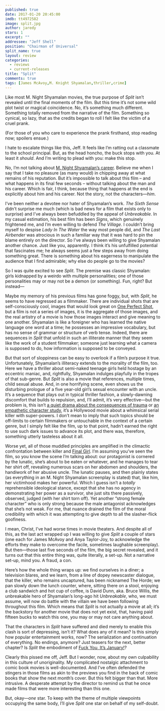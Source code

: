 ```yaml
---
published: true
date: 2017-01-20 20:45:00
imdb: tt4972582
image: split.jpg
author: jaredy
stars: 1
excerpt: ""
addressee: "Jeff Shell"
position: "Chairman of Universal"
split_name: true
layout: review
categories: 
  - reviews
  - current-releases
title: "Split"
comments: true
tags: [James McAvoy,M. Knight Shyamalan,thriller,crime]
---
```

Like most M. Night Shyamalan movies, the true purpose of _Split_ isn’t revealed until the final moments of the film. But this time it’s not some wild plot twist or magical coincidence. No, it’s something much different. Something totally removed from the narrative of the film. Something so cynical, so lazy, that as the credits began to roll I felt like the victim of a cruel prank. 

(For those of you who care to experience the prank firsthand, stop reading now; spoilers ensue.)

I hate to escalate things like this, Jeff. It feels like I’m ratting out a classmate to the school principal. But, as the head honcho, the buck stops with you. At least it _should_. And I’m writing to plead with you: make this stop. 

No, I’m not talking about [M. Night Shyamalan’s career](http://www.dearcastandcrew.com/content/2016/7/8/m-night-shyamalan-the-final-blockbuster-auteur.html). Believe me when I say that I take no pleasure (as many would) in chipping away at what remains of his reputation. But it’s impossible to talk about this film – and what happens in its final few seconds – without talking about the man and his career. Which is fair, I think, because thing that happens at the end is explicitly about him and his career. Not the story, not the characters—_him_. 

I’ve been neither a devotee nor hater of Shyamalan’s work. _The Sixth Sense_ didn’t surprise me much (which is bad news for a film that exists only to surprise) and I’ve always been befuddled by the appeal of _Unbreakable_. In my casual estimation, his best film has been _Signs_, which genuinely frightened me, and I’m even willing to defend _The Village_. I couldn’t bring myself to despise _Lady In The Water_ the way most people did, and _The Last Airbender_ was atrocious in such a familiar way that it was hard to pin the blame entirely on the director. So I’ve always been willing to give Shyamalan another chance. Just like you, apparently. I think it’s his unfulfilled potential that fascinates me; he always seems just a few steps away from doing something great. There is something about his eagerness to manipulate the audience that I find admirable; why else do people go to the movies? 

So I was quite excited to see _Split_. The premise was classic Shyamalan: girls kidnapped by a weirdo with multiple personalities; one of those personalities may or may not be a demon (or something). Fun, right? But instead—

Maybe my memory of his previous films has gone foggy, but, with _Split_, he seems to have regressed as a filmmaker. There are individual shots that are self-consciously cool, images that would look great on [One Perfect Shot](https://twitter.com/OnePerfectShot), but a film is not a series of images, it is the aggregate of those images, and the real artistry of a movie is how those images interact and give meaning to one another. Shyamalan is like a foreigner who has learned the native language one word at a time; he possesses an impressive vocabulary, but has no sense of grammar or structure of verb tense. Indeed, there are sequences in _Split_ that unfold in such an illiterate manner that they seem like the work of a student filmmaker; someone just learning what a camera is supposed to do, how information is supposed to be conveyed.    

But that sort of sloppiness can be easy to overlook if a film’s purpose it true. Unfortunately, Shyamalan’s illiteracy extends to the morality of the film, too. Here we have a thriller about semi-naked teenage girls held hostage by an eccentric maniac, and, rightfully, Shyamalan indulges playfully in the tropes of that sub-genre. But _Split_ is also a movie that references, multiple times, child sexual abuse. And, in one horrifying scene, even shows us the disturbing prologue of a five year-old girl’s sexual encounter with an uncle. It’s a sequence that plays out in typical thriller fashion, a slowly-dawning discomfort that builds to repulsion, and, I’ll admit, it’s very effective—but the problem is, this isn’t [a quiet drama about the consequences of trauma](http://www.dearcastandcrew.com/content/2017/1/11/manchester-by-the-sea.html) or [an empathetic character study](http://www.dearcastandcrew.com/content/2017/1/18/moonlight-is-the-best-and-brightest-film-of-2016.html), it’s a Hollywood movie about a whimsical serial killer with super-powers. I don’t mean to imply that such topics should be off-limits to certain filmmakers or untouchable in the context of a certain genre, but I simply felt like the film, up to that point, hadn’t earned the right to use such dark issues to advance its plot, and there was, therefore, something utterly tasteless about it all. 

Worse yet, all of those muddled principles are amplified in the climactic confrontation between killer and [Final Girl](https://en.wikipedia.org/wiki/Final_girl). I’m assuming you’ve seen the film, so you know the scene I’m talking about: our protagonist is cornered by the lunatic, she’s about to be eaten or whatever, and he manages to tear her shirt off, revealing numerous scars on her abdomen and shoulders, the handiwork of her abusive uncle. The lunatic pauses, and then plainly states (as everything in an M. Night Shyamalan screenplay is stated) that, like him, her victimhood makes her powerful. Which I guess isn’t a _totally_ reprehensible ideological stance, except that she has no agency in demonstrating her power as a survivor, she just sits there passively, observed, judged (with her shirt torn off). Yet another “strong female character” who is only strong because the male antagonist acknowledges that she’s not weak. For me, that nuance drained the film of the moral credibility with which it was attempting to give depth to all the slasher-flick goofiness. 

I mean, Christ, I’ve had worse times in movie theaters. And despite all of this, as the last act wrapped up I was willing to give _Split_ a couple of stars (one each for James McAvoy and Anya Taylor-Joy, to acknowledge the efforts they make to overcome the facile, sometimes laughable screenplay). But then—those last five seconds of the film, the big secret revealed, and it turns out that this entire thing was, quite literally, a set-up. Not a narrative set-up, mind you. A fraud, a con. 

Here’s how the whole thing wraps up: we find ourselves in a diner; a television blares, and we learn, from a line of dopey newscaster dialogue, that the killer, who remains uncaptured, has been nicknamed The Horde; we pan slowly down the lunch counter, where, sitting there on a stool, enjoying a club sandwich and hot cup of coffee, is David Dunn, aka. Bruce Willis, the unbreakable hero of Shyamalan’s long-ago hit _Unbreakable_, who, we must assume, will now do battle with the villain we have been following throughout this film. Which means that _Split_ is not actually a movie at all; it’s the backstory for another movie that does not yet exist, that, having paid fifteen bucks to watch this one, you may or may not care anything about. 

That the characters in _Split_ have suffered and died merely to enable this clash is sort of depressing, isn’t it? What does any of it mean? Is this simply how popular entertainment works, now? The serialization and continuation of everything. No endings, anymore? Just teasers for the next, better chapter? Is _Split_ the embodiment of [Fuck You, It’s January!](https://www.youtube.com/watch?v=H18RUB1cxfI)?

Clearly this pissed me off, Jeff. But I wonder, now, about my own culpability in this culture of unoriginality. My complicated nostalgic attachment to comic book movies is well-documented. And I’ve often defended the stingers in those films as akin to the previews you find in the back of comic books that show the next month’s cover. But this felt bigger than that. More intrusive. A desperate attempt by the director to remind us that he once made films that were more interesting than this one. 

But, okay—_one_ star. To keep with the theme of multiple viewpoints occupying the same body, I’ll give _Split_ one star on behalf of my self-doubt.